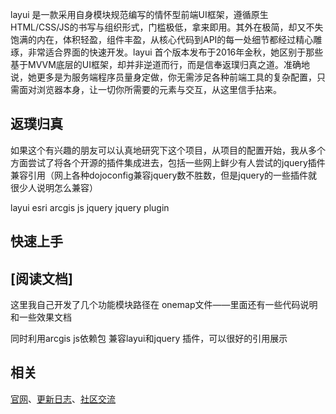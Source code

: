 
layui 是一款采用自身模块规范编写的情怀型前端UI框架，遵循原生HTML/CSS/JS的书写与组织形式，门槛极低，拿来即用。其外在极简，却又不失饱满的内在，体积轻盈，组件丰盈，从核心代码到API的每一处细节都经过精心雕琢，非常适合界面的快速开发。layui 首个版本发布于2016年金秋，她区别于那些基于MVVM底层的UI框架，却并非逆道而行，而是信奉返璞归真之道。准确地说，她更多是为服务端程序员量身定做，你无需涉足各种前端工具的复杂配置，只需面对浏览器本身，让一切你所需要的元素与交互，从这里信手拈来。

## 返璞归真

如果这个有兴趣的朋友可以认真地研究下这个项目，从项目的配置开始，我从多个方面尝试了将各个开源的插件集成进去，包括一些网上鲜少有人尝试的jquery插件兼容引用（网上各种dojoconfig兼容jquery数不胜数，但是jquery的一些插件就很少人说明怎么兼容）



layui esri arcgis js jquery jquery plugin
## 快速上手

## [阅读文档]
这里我自己开发了几个功能模块路径在 onemap文件——里面还有一些代码说明和一些效果文档

同时利用arcgis js依赖包 兼容layui和jquery 插件，可以很好的引用展示
## 相关
[官网](http://www.layui.com/)、[更新日志](http://www.layui.com/doc/base/changelog.html)、[社区交流](http://fly.layui.com)
